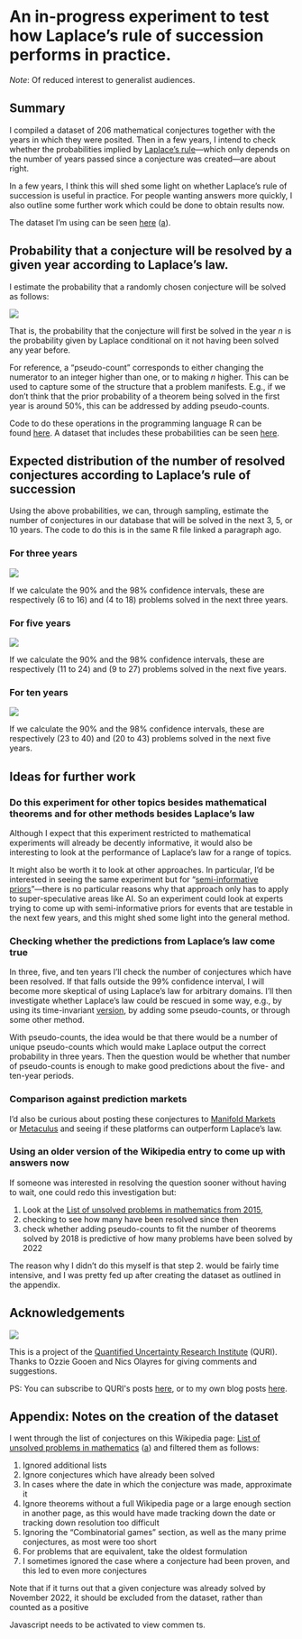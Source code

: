 An in-progress experiment to test how Laplace’s rule of succession performs in practice.
==============

_Note_: Of reduced interest to generalist audiences.

## Summary

I compiled a dataset of 206 mathematical conjectures together with the years in which they were posited. Then in a few years, I intend to check whether the probabilities implied by [Laplace’s rule](https://en.wikipedia.org/wiki/Rule_of_succession)—which only depends on the number of years passed since a conjecture was created—are about right.

In a few years, I think this will shed some light on whether Laplace’s rule of succession is useful in practice. For people wanting answers more quickly, I also outline some further work which could be done to obtain results now. 

The dataset I’m using can be seen [here](https://docs.google.com/spreadsheets/d/1qT01YdTgdUzvOJU6apCBNsUCQjGN6tvwFpHyehfEkc8/edit?usp=sharing) ([a](https://archive.org/details/math-laplace)). 

## Probability that a conjecture will be resolved by a given year according to Laplace’s law.

I estimate the probability that a randomly chosen conjecture will be solved as follows:

<img src="https://images.nunosempere.com/blog/2023/01/30/an-in-progress-experiment-to-test-how-laplace-s-rule-of/f12eb79ade3f66662ed56d37788d427548155944.png" class='.img-medium-center'>

That is, the probability that the conjecture will first be solved in the year _n_ is the probability given by Laplace conditional on it not having been solved any year before.

For reference, a “pseudo-count” corresponds to either changing the numerator to an integer higher than one, or to making _n_ higher. This can be used to capture some of the structure that a problem manifests. E.g., if we don’t think that the prior probability of a theorem being solved in the first year is around 50%, this can be addressed by adding pseudo-counts. 

Code to do these operations in the programming language R can be found [here](https://gist.github.com/NunoSempere/45b16dcb6c9e240a698beb001cb1f266). A dataset that includes these probabilities can be seen [here](https://gist.github.com/NunoSempere/45b16dcb6c9e240a698beb001cb1f266https://gist.github.com/NunoSempere/45b16dcb6c9e240a698beb001cb1f266).

## Expected distribution of the number of resolved conjectures according to Laplace’s rule of succession

Using the above probabilities, we can, through sampling, estimate the number of conjectures in our database that will be solved in the next 3, 5, or 10 years. The code to do this is in the same R file linked a paragraph ago.

### For three years

**<img src="https://images.nunosempere.com/blog/2023/01/30/an-in-progress-experiment-to-test-how-laplace-s-rule-of/4dd8ee1e01b25ea2c31b46a0be1253eaa5915991.png" class='.img-medium-center'>**

If we calculate the 90% and the 98% confidence intervals, these are respectively (6 to 16) and (4 to 18) problems solved in the next three years.

### For five years

**<img src="https://images.nunosempere.com/blog/2023/01/30/an-in-progress-experiment-to-test-how-laplace-s-rule-of/536ebf8c1400e1d3035042a8409b15f34b13095b.png" class='.img-medium-center'>**

If we calculate the 90% and the 98% confidence intervals, these are respectively (11 to 24) and (9 to 27) problems solved in the next five years.

### For ten years

**<img src="https://images.nunosempere.com/blog/2023/01/30/an-in-progress-experiment-to-test-how-laplace-s-rule-of/0684cd87d78a4d4e1344051966ab41a9e47a683b.png" class='.img-medium-center'>**

If we calculate the 90% and the 98% confidence intervals, these are respectively (23 to 40) and (20 to 43) problems solved in the next five years.

## Ideas for further work

### Do this experiment for other topics besides mathematical theorems and for other methods besides Laplace’s law

Although I expect that this experiment restricted to mathematical experiments will already be decently informative, it would also be interesting to look at the performance of Laplace’s law for a range of topics.

It might also be worth it to look at other approaches. In particular, I’d be interested in seeing the same experiment but for “[semi-informative priors](https://www.openphilanthropy.org/research/semi-informative-priors-over-ai-timelines/)”—there is no particular reasons why that approach only has to apply to super-speculative areas like AI. So an experiment could look at experts trying to come up with semi-informative priors for events that are testable in the next few years, and this might shed some light into the general method.

### Checking whether the predictions from Laplace’s law come true

In three, five, and ten years I’ll check the number of conjectures which have been resolved. If that falls outside the 99% confidence interval, I will become more skeptical of using Laplace’s law for arbitrary domains. I’ll then investigate whether Laplace’s law could be rescued in some way, e.g., by using its time-invariant [version](https://www.lesswrong.com/posts/wE7SK8w8AixqknArs/a-time-invariant-version-of-laplace-s-rule), by adding some pseudo-counts, or through some other method.

With pseudo-counts, the idea would be that there would be a number of unique pseudo-counts which would make Laplace output the correct probability in three years. Then the question would be whether that number of pseudo-counts is enough to make good predictions about the five- and ten-year periods.

### Comparison against prediction markets

I’d also be curious about posting these conjectures to [Manifold Markets](https://manifold.markets/) or [Metaculus](https://www.metaculus.com/) and seeing if these platforms can outperform Laplace’s law.

### Using an older version of the Wikipedia entry to come up with answers now

If someone was interested in resolving the question sooner without having to wait, one could redo this investigation but:

1.  Look at the [List of unsolved problems in mathematics from 2015](https://en.wikipedia.org/w/index.php?title=List_of_unsolved_problems_in_mathematics&oldid=647366405),
2.  checking to see how many have been resolved since then
3.  check whether adding pseudo-counts to fit the number of theorems solved by 2018 is predictive of how many problems have been solved by 2022

The reason why I didn’t do this myself is that step 2. would be fairly time intensive, and I was pretty fed up after creating the dataset as outlined in the appendix.

## Acknowledgements

**<img src="https://images.nunosempere.com/quri/logo.png" class='img-frontpage-center'>**

This is a project of the [Quantified Uncertainty Research Institute](https://quantifieduncertainty.org/) (QURI). Thanks to Ozzie Gooen and Nics Olayres for giving comments and suggestions. 

PS: You can subscribe to QURI's posts [here](https://quri.substack.com/), or to my own blog posts [here](https://nunosempere.com/.subscribe/).

## Appendix: Notes on the creation of the dataset

I went through the list of conjectures on this Wikipedia page: [List of unsolved problems in mathematics](https://en.wikipedia.org/w/index.php?title=List_of_unsolved_problems_in_mathematics&oldid=1119489813) ([a](https://web.archive.org/web/20221107124932/https://en.wikipedia.org/w/index.php?title=List_of_unsolved_problems_in_mathematics&oldid=1119489813)) and filtered them as follows:

1.  Ignored additional lists
2.  Ignore conjectures which have already been solved
3.  In cases where the date in which the conjecture was made, approximate it
4.  Ignore theorems without a full Wikipedia page or a large enough section in another page, as this would have made tracking down the date or tracking down resolution too difficult
5.  Ignoring the “Combinatorial games” section, as well as the many prime conjectures, as most were too short
6.  For problems that are equivalent, take the oldest formulation
7.  I sometimes ignored the case where a conjecture had been proven, and this led to even more conjectures

Note that if it turns out that a given conjecture was already solved by November 2022, it should be excluded from the dataset, rather than counted as a positive

<p>
  <section id='isso-thread'>
  <noscript>Javascript needs to be activated to view commen
ts.</noscript>
  </section>
</p>


